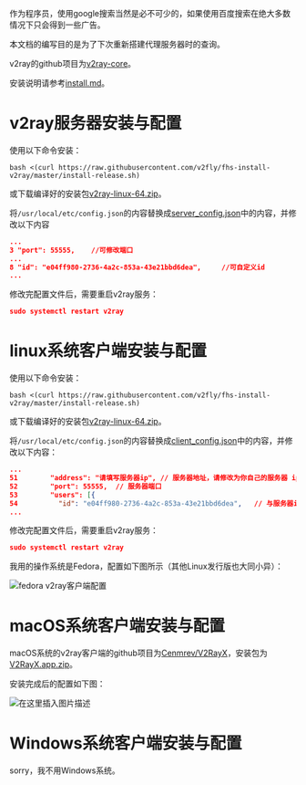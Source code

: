 作为程序员，使用google搜索当然是必不可少的，如果使用百度搜索在绝大多数情况下只会得到一些广告。

本文档的编写目的是为了下次重新搭建代理服务器时的查询。

v2ray的github项目为[v2ray-core](https://github.com/v2fly/v2ray-core)。

安装说明请参考[install.md](https://github.com/v2fly/manual/blob/master/zh_cn/chapter_00/install.md)。

# v2ray服务器安装与配置

使用以下命令安装：

```shell
bash <(curl https://raw.githubusercontent.com/v2fly/fhs-install-v2ray/master/install-release.sh)
```

或下载编译好的安装包[v2ray-linux-64.zip](https://github.com/v2fly/v2ray-core/releases/download/v4.36.2/v2ray-linux-64.zip)。

将`/usr/local/etc/config.json`的内容替换成[server_config.json](https://github.com/lioneie/csdn/blob/master/v2ray%E4%BB%A3%E7%90%86%E6%9C%8D%E5%8A%A1%E5%99%A8%E6%90%AD%E5%BB%BA/server_config.json)中的内容，并修改以下内容

```json
...
3 "port": 55555,	//可修改端口
...
8 "id": "e04ff980-2736-4a2c-853a-43e21bbd6dea",		//可自定义id
...
```

修改完配置文件后，需要重启v2ray服务：

```json
sudo systemctl restart v2ray
```

# linux系统客户端安装与配置

使用以下命令安装：

```shell
bash <(curl https://raw.githubusercontent.com/v2fly/fhs-install-v2ray/master/install-release.sh)
```

或下载编译好的安装包[v2ray-linux-64.zip](https://github.com/v2fly/v2ray-core/releases/download/v4.36.2/v2ray-linux-64.zip)。

将`/usr/local/etc/config.json`的内容替换成[client_config.json](https://github.com/lioneie/csdn/blob/master/v2ray%E4%BB%A3%E7%90%86%E6%9C%8D%E5%8A%A1%E5%99%A8%E6%90%AD%E5%BB%BA/client_config.json)中的内容，并修改以下内容：

```json
...
51        "address": "请填写服务器ip", // 服务器地址，请修改为你自己的服务器 ip 或域名
52        "port": 55555,  // 服务器端口
53        "users": [{ 
54			"id": "e04ff980-2736-4a2c-853a-43e21bbd6dea",	// 与服务器id一样
...
```

修改完配置文件后，需要重启v2ray服务：

```json
sudo systemctl restart v2ray
```

我用的操作系统是Fedora，配置如下图所示（其他Linux发行版也大同小异）：

![fedora v2ray客户端配置](https://img-blog.csdnimg.cn/20210405160238570.png?x-oss-process=image/watermark,type_ZmFuZ3poZW5naGVpdGk,shadow_10,text_aHR0cHM6Ly9ibG9nLmNzZG4ubmV0L2xpb241NDQzMDE=,size_16,color_FFFFFF,t_70#pic_center)

# macOS系统客户端安装与配置

macOS系统的v2ray客户端的github项目为[Cenmrev/V2RayX](https://github.com/Cenmrev/V2RayX)，安装包为[V2RayX.app.zip](https://github.com/Cenmrev/V2RayX/releases/download/v1.5.1/V2RayX.app.zip)。

安装完成后的配置如下图：

![在这里插入图片描述](https://img-blog.csdnimg.cn/20210405164155557.png?x-oss-process=image/watermark,type_ZmFuZ3poZW5naGVpdGk,shadow_10,text_aHR0cHM6Ly9ibG9nLmNzZG4ubmV0L2xpb241NDQzMDE=,size_16,color_FFFFFF,t_70#pic_center)

# Windows系统客户端安装与配置

sorry，我不用Windows系统。